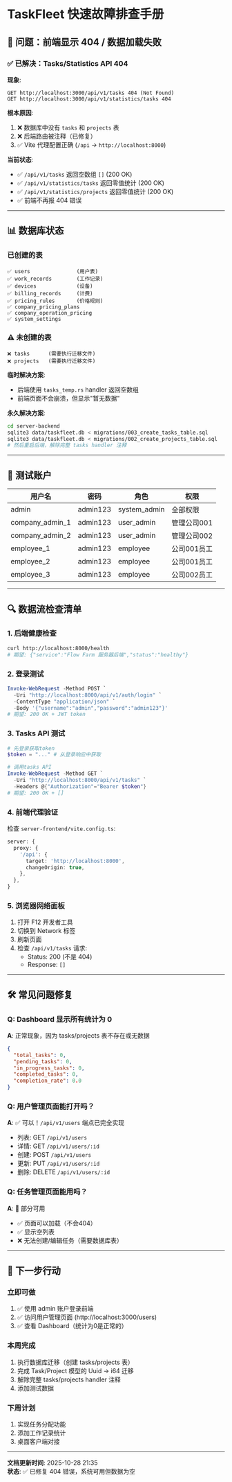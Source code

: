 # TaskFleet 快速故障排查手册

## 🚨 问题：前端显示 404 / 数据加载失败

### ✅ 已解决：Tasks/Statistics API 404

**现象**: 
```
GET http://localhost:3000/api/v1/tasks 404 (Not Found)
GET http://localhost:3000/api/v1/statistics/tasks 404
```

**根本原因**:
1. ❌ 数据库中没有 `tasks` 和 `projects` 表
2. ❌ 后端路由被注释（已修复）
3. ✅ Vite 代理配置正确 (`/api` → `http://localhost:8000`)

**当前状态**:
- ✅ `/api/v1/tasks` 返回空数组 `[]` (200 OK)
- ✅ `/api/v1/statistics/tasks` 返回零值统计 (200 OK)
- ✅ `/api/v1/statistics/projects` 返回零值统计 (200 OK)
- ✅ 前端不再报 404 错误

---

## 📊 数据库状态

### 已创建的表
```
✅ users               (用户表)
✅ work_records        (工作记录)
✅ devices             (设备)
✅ billing_records     (计费)
✅ pricing_rules       (价格规则)
✅ company_pricing_plans
✅ company_operation_pricing
✅ system_settings
```

### ⚠️ 未创建的表
```
❌ tasks      (需要执行迁移文件)
❌ projects   (需要执行迁移文件)
```

**临时解决方案**:
- 后端使用 `tasks_temp.rs` handler 返回空数组
- 前端页面不会崩溃，但显示"暂无数据"

**永久解决方案**:
```bash
cd server-backend
sqlite3 data/taskfleet.db < migrations/003_create_tasks_table.sql
sqlite3 data/taskfleet.db < migrations/002_create_projects_table.sql
# 然后重启后端，解除完整 tasks handler 注释
```

---

## 👥 测试账户

| 用户名 | 密码 | 角色 | 权限 |
|--------|------|------|------|
| admin | admin123 | system_admin | 全部权限 |
| company_admin_1 | admin123 | user_admin | 管理公司001 |
| company_admin_2 | admin123 | user_admin | 管理公司002 |
| employee_1 | admin123 | employee | 公司001员工 |
| employee_2 | admin123 | employee | 公司001员工 |
| employee_3 | admin123 | employee | 公司002员工 |

---

## 🔍 数据流检查清单

### 1. 后端健康检查
```bash
curl http://localhost:8000/health
# 期望: {"service":"Flow Farm 服务器后端","status":"healthy"}
```

### 2. 登录测试
```powershell
Invoke-WebRequest -Method POST `
  -Uri "http://localhost:8000/api/v1/auth/login" `
  -ContentType "application/json" `
  -Body '{"username":"admin","password":"admin123"}'
# 期望: 200 OK + JWT token
```

### 3. Tasks API 测试
```powershell
# 先登录获取token
$token = "..." # 从登录响应中获取

# 调用tasks API
Invoke-WebRequest -Method GET `
  -Uri "http://localhost:8000/api/v1/tasks" `
  -Headers @{"Authorization"="Bearer $token"}
# 期望: 200 OK + []
```

### 4. 前端代理验证
检查 `server-frontend/vite.config.ts`:
```typescript
server: {
  proxy: {
    '/api': {
      target: 'http://localhost:8000',
      changeOrigin: true,
    },
  },
}
```

### 5. 浏览器网络面板
1. 打开 F12 开发者工具
2. 切换到 Network 标签
3. 刷新页面
4. 检查 `/api/v1/tasks` 请求:
   - Status: 200 (不是 404)
   - Response: `[]`

---

## 🛠️ 常见问题修复

### Q: Dashboard 显示所有统计为 0

**A**: 正常现象，因为 tasks/projects 表不存在或无数据
```json
{
  "total_tasks": 0,
  "pending_tasks": 0,
  "in_progress_tasks": 0,
  "completed_tasks": 0,
  "completion_rate": 0.0
}
```

### Q: 用户管理页面能打开吗？

**A**: ✅ 可以！`/api/v1/users` 端点已完全实现
- 列表: GET `/api/v1/users`
- 详情: GET `/api/v1/users/:id`
- 创建: POST `/api/v1/users`
- 更新: PUT `/api/v1/users/:id`
- 删除: DELETE `/api/v1/users/:id`

### Q: 任务管理页面能用吗？

**A**: 🚧 部分可用
- ✅ 页面可以加载（不会404）
- ✅ 显示空列表
- ❌ 无法创建/编辑任务（需要数据库表）

---

## 🚀 下一步行动

### 立即可做
1. ✅ 使用 admin 账户登录前端
2. ✅ 访问用户管理页面 (http://localhost:3000/users)
3. ✅ 查看 Dashboard（统计为0是正常的）

### 本周完成
1. 执行数据库迁移（创建 tasks/projects 表）
2. 完成 Task/Project 模型的 Uuid → i64 迁移
3. 解除完整 tasks/projects handler 注释
4. 添加测试数据

### 下周计划
1. 实现任务分配功能
2. 添加工作记录统计
3. 桌面客户端对接

---

**文档更新时间**: 2025-10-28 21:35  
**状态**: ✅ 已修复 404 错误，系统可用但数据为空
